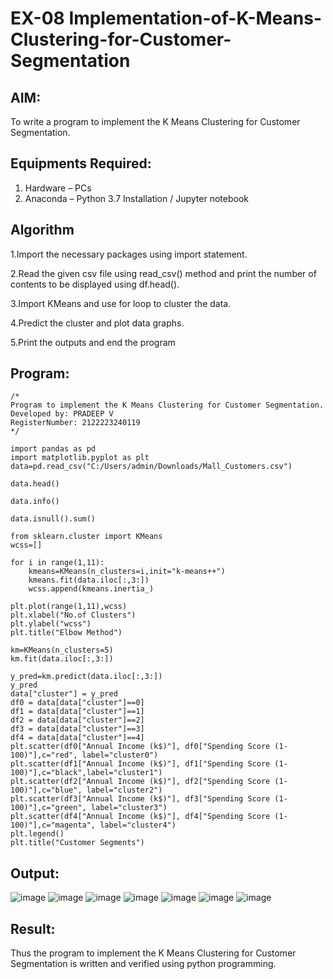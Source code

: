 # EX-08 Implementation-of-K-Means-Clustering-for-Customer-Segmentation

## AIM:
To write a program to implement the K Means Clustering for Customer Segmentation.

## Equipments Required:
1. Hardware – PCs
2. Anaconda – Python 3.7 Installation / Jupyter notebook

## Algorithm
1.Import the necessary packages using import statement.

2.Read the given csv file using read_csv() method and print the number of contents to be displayed using df.head().

3.Import KMeans and use for loop to cluster the data.

4.Predict the cluster and plot data graphs.

5.Print the outputs and end the program 
 

## Program:
```
/*
Program to implement the K Means Clustering for Customer Segmentation.
Developed by: PRADEEP V 
RegisterNumber: 2122223240119 
*/
```

```
import pandas as pd
import matplotlib.pyplot as plt
data=pd.read_csv("C:/Users/admin/Downloads/Mall_Customers.csv")

data.head()

data.info()

data.isnull().sum()

from sklearn.cluster import KMeans
wcss=[]

for i in range(1,11):
    kmeans=KMeans(n_clusters=i,init="k-means++")
    kmeans.fit(data.iloc[:,3:])
    wcss.append(kmeans.inertia_)

plt.plot(range(1,11),wcss)
plt.xlabel("No.of Clusters")
plt.ylabel("wcss")
plt.title("Elbow Method")

km=KMeans(n_clusters=5)
km.fit(data.iloc[:,3:])

y_pred=km.predict(data.iloc[:,3:])
y_pred
data["cluster"] = y_pred
df0 = data[data["cluster"]==0]
df1 = data[data["cluster"]==1]
df2 = data[data["cluster"]==2]
df3 = data[data["cluster"]==3]
df4 = data[data["cluster"]==4]
plt.scatter(df0["Annual Income (k$)"], df0["Spending Score (1-100)"],c="red", label="cluster0")
plt.scatter(df1["Annual Income (k$)"], df1["Spending Score (1-100)"],c="black",label="cluster1")
plt.scatter(df2["Annual Income (k$)"], df2["Spending Score (1-100)"],c="blue", label="cluster2")
plt.scatter(df3["Annual Income (k$)"], df3["Spending Score (1-100)"],c="green", label="cluster3")
plt.scatter(df4["Annual Income (k$)"], df4["Spending Score (1-100)"],c="magenta", label="cluster4") 
plt.legend()
plt.title("Customer Segments")
```

## Output:
![image](https://github.com/velupradeep/Implementation-of-K-Means-Clustering-for-Customer-Segmentation/assets/150329341/439e81f1-6c01-4d7f-8e5b-d035f767fef8)
![image](https://github.com/velupradeep/Implementation-of-K-Means-Clustering-for-Customer-Segmentation/assets/150329341/5757ea60-3f3a-4d77-b104-8e812469080e)
![image](https://github.com/velupradeep/Implementation-of-K-Means-Clustering-for-Customer-Segmentation/assets/150329341/0c14a581-1744-48a7-8d9d-090be96e3301)
![image](https://github.com/velupradeep/Implementation-of-K-Means-Clustering-for-Customer-Segmentation/assets/150329341/505b2f6f-bfd0-47de-b1c5-66093209cc00)
![image](https://github.com/velupradeep/Implementation-of-K-Means-Clustering-for-Customer-Segmentation/assets/150329341/7035be24-fdaf-4250-b8a4-e5332edc2820)
![image](https://github.com/velupradeep/Implementation-of-K-Means-Clustering-for-Customer-Segmentation/assets/150329341/be041ebb-4ca3-4bba-b9b9-807683e19d4c)
![image](https://github.com/velupradeep/Implementation-of-K-Means-Clustering-for-Customer-Segmentation/assets/150329341/445088f0-b905-423d-9cef-2109b87234e6)

## Result:
Thus the program to implement the K Means Clustering for Customer Segmentation is written and verified using python programming.
